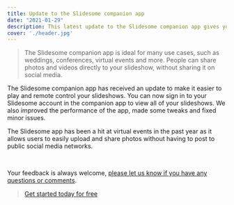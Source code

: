 ```yaml
---
title: Update to the Slidesome companion app
date: "2021-01-29"
description: This latest update to the Slidesome companion app gives you access to all your slideshows as well as the ability to easily remote control your slideshow from your device.
cover: './header.jpg'
---
```


> The Slidesome companion app is ideal for many use cases, such as weddings, conferences, virtual events and more. People can share photos and videos directly to your slideshow, without sharing it on social media.

The Slidesome companion app has received an update to make it easier to play and remote control your slideshows. You can now sign in to your Slidesome account in the companion app to view all of your slideshows. We also improved the performance of the app, made some tweaks and fixed minor issues.

The Slidesome app has been a hit at virtual events in the past year as it allows users to easily upload and share photos without having to post to public social media networks. 

<br />

Your feedback is always welcome, [please let us know if you have any questions or comments](https://slidesome.com/contact/).

> [Get started today for free](https://slidesome.com)
